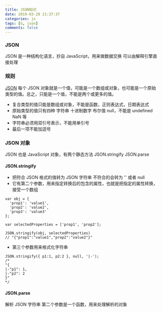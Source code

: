 ```yaml
---
title: JSON知识
date: 2019-03-20 21:37:37
categories: js
tags: [G, json]
comments: false
---
```


### JSON

JSON 是一种结构化语言，抄自 JavaScript，用来做数据交换
可以由解释引擎直接处理

### 规则

[JSON](http://json.org/)
每个 JSON 对象就是一个值，可能是一个数组或对象，也可能是一个原始类型的值。总之，只能是一个值，不能是两个或更多的值。

- 复合类型的值只能是数组或对象，不能是函数，正则表达式，日期表达式
- 原始类型的值只有四种 字符串 十进制数字 布尔值 null，不能是 undefined NaN 等
- 字符串必须用双引号表示，不能用单引号
- 最后一项不能加逗号

### JSON 对象

JSON 也是 JavaScript 对象，有两个静态方法 JSON.stringify JSON.parse

#### JSON.stringify

- 把符合 JSON 格式的值转为 JSON 字符串
不符合的会转为 '' 或者 null
- 它有第二个参数，用来指定转换后的包含的属性，也就是把指定的属性转换，接受一个数组

```
var obj = {
  'prop1': 'value1',
  'prop2': 'value2',
  'prop3': 'value3'
};

var selectedProperties = ['prop1', 'prop2'];

JSON.stringify(obj, selectedProperties)
// "{"prop1":"value1","prop2":"value2"}"
```

- 第三个参数用来格式化字符串

```
JSON.stringify({ p1:1, p2:2 }, null, '|-');
/*
"{
|-"p1": 1,
|-"p2": 2
}"
*/
```

#### JSON.parse
解析 JSON 字符串
第二个参数是一个函数，用来处理解析的对象